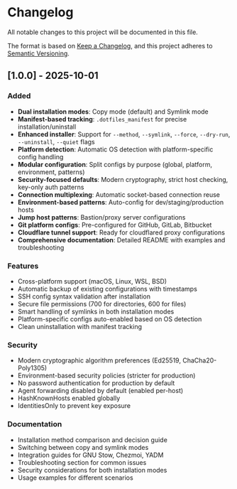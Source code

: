 # Changelog

All notable changes to this project will be documented in this file.

The format is based on [Keep a Changelog](https://keepachangelog.com/en/1.0.0/),
and this project adheres to [Semantic Versioning](https://semver.org/spec/v2.0.0.html).

## [1.0.0] - 2025-10-01

### Added

- **Dual installation modes**: Copy mode (default) and Symlink mode
- **Manifest-based tracking**: `.dotfiles_manifest` for precise installation/uninstall
- **Enhanced installer**: Support for `--method`, `--symlink`, `--force`, `--dry-run`, `--uninstall`, `--quiet` flags
- **Platform detection**: Automatic OS detection with platform-specific config handling
- **Modular configuration**: Split configs by purpose (global, platform, environment, patterns)
- **Security-focused defaults**: Modern cryptography, strict host checking, key-only auth patterns
- **Connection multiplexing**: Automatic socket-based connection reuse
- **Environment-based patterns**: Auto-config for dev/staging/production hosts
- **Jump host patterns**: Bastion/proxy server configurations
- **Git platform configs**: Pre-configured for GitHub, GitLab, Bitbucket
- **Cloudflare tunnel support**: Ready for cloudflared proxy configurations
- **Comprehensive documentation**: Detailed README with examples and troubleshooting

### Features

- Cross-platform support (macOS, Linux, WSL, BSD)
- Automatic backup of existing configurations with timestamps
- SSH config syntax validation after installation
- Secure file permissions (700 for directories, 600 for files)
- Smart handling of symlinks in both installation modes
- Platform-specific configs auto-enabled based on OS detection
- Clean uninstallation with manifest tracking

### Security

- Modern cryptographic algorithm preferences (Ed25519, ChaCha20-Poly1305)
- Environment-based security policies (stricter for production)
- No password authentication for production by default
- Agent forwarding disabled by default (enabled per-host)
- HashKnownHosts enabled globally
- IdentitiesOnly to prevent key exposure

### Documentation

- Installation method comparison and decision guide
- Switching between copy and symlink modes
- Integration guides for GNU Stow, Chezmoi, YADM
- Troubleshooting section for common issues
- Security considerations for both installation modes
- Usage examples for different scenarios
